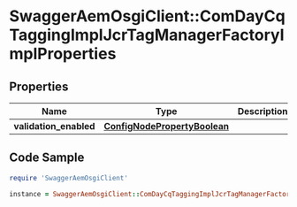 # SwaggerAemOsgiClient::ComDayCqTaggingImplJcrTagManagerFactoryImplProperties

## Properties

Name | Type | Description | Notes
------------ | ------------- | ------------- | -------------
**validation_enabled** | [**ConfigNodePropertyBoolean**](ConfigNodePropertyBoolean.md) |  | [optional] 

## Code Sample

```ruby
require 'SwaggerAemOsgiClient'

instance = SwaggerAemOsgiClient::ComDayCqTaggingImplJcrTagManagerFactoryImplProperties.new(validation_enabled: null)
```


